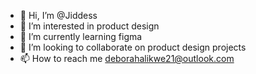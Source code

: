 - 👋 Hi, I’m @Jiddess
- 👀 I’m interested in product design
- 🌱 I’m currently learning figma
- 💞️ I’m looking to collaborate on product design projects
- 📫 How to reach me deborahalikwe21@outlook.com

<!---
Jiddess/Jiddess is a ✨ special ✨ repository because its `README.md` (this file) appears on your GitHub profile.
You can click the Preview link to take a look at your changes.
--->
